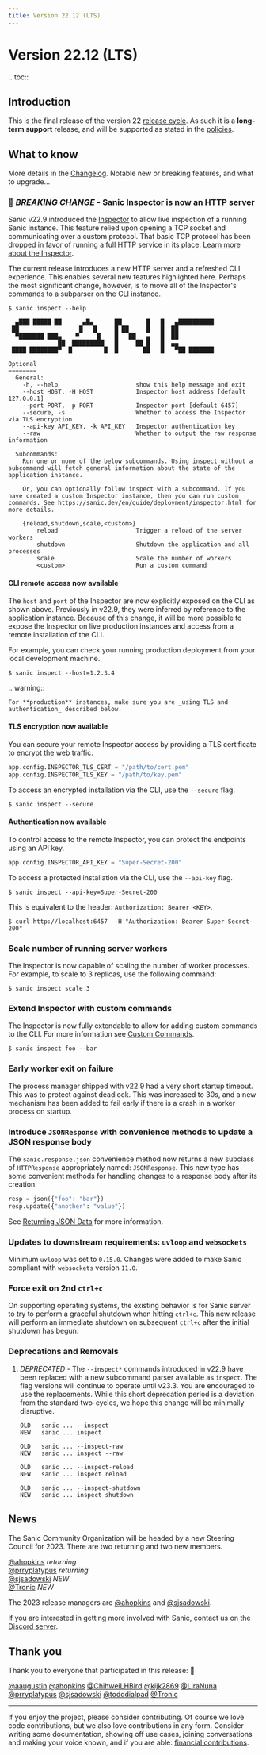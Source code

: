 ```yaml
---
title: Version 22.12 (LTS)
---
```


# Version 22.12 (LTS)

.. toc::

## Introduction

This is the final release of the version 22 [release cycle](../../org/policies.md#release-schedule). As such it is a **long-term support** release, and will be supported as stated in the [policies](../../org/policies.md#long-term-support-v-interim-releases).

## What to know

More details in the [Changelog](https://sanic.readthedocs.io/en/stable/sanic/changelog.html). Notable new or breaking features, and what to upgrade...

### 🚨 *BREAKING CHANGE* - Sanic Inspector is now an HTTP server

Sanic v22.9 introduced the [Inspector](./v22.9.md#inspector) to allow live inspection of a running Sanic instance. This feature relied upon opening a TCP socket and communicating over a custom protocol. That basic TCP protocol has been dropped in favor of running a full HTTP service in its place. [Learn more about the Inspector](../deployment/inspector.md).

The current release introduces a new HTTP server and a refreshed CLI experience. This enables several new features highlighted here. Perhaps the most significant change, however, is to move all of the Inspector's commands to a subparser on the CLI instance.

```
$ sanic inspect --help                             

  ▄███ █████ ██      ▄█▄      ██       █   █   ▄██████████
 ██                 █   █     █ ██     █   █  ██
  ▀███████ ███▄    ▀     █    █   ██   ▄   █  ██
              ██  █████████   █     ██ █   █  ▄▄
 ████ ████████▀  █         █  █       ██   █   ▀██ ███████

Optional
========
  General:
    -h, --help                      show this help message and exit
    --host HOST, -H HOST            Inspector host address [default 127.0.0.1]
    --port PORT, -p PORT            Inspector port [default 6457]
    --secure, -s                    Whether to access the Inspector via TLS encryption
    --api-key API_KEY, -k API_KEY   Inspector authentication key
    --raw                           Whether to output the raw response information

  Subcommands:
    Run one or none of the below subcommands. Using inspect without a subcommand will fetch general information about the state of the application instance.
    
    Or, you can optionally follow inspect with a subcommand. If you have created a custom Inspector instance, then you can run custom commands. See https://sanic.dev/en/guide/deployment/inspector.html for more details.

    {reload,shutdown,scale,<custom>}
        reload                      Trigger a reload of the server workers
        shutdown                    Shutdown the application and all processes
        scale                       Scale the number of workers
        <custom>                    Run a custom command
```

#### CLI remote access now available

The `host` and `port` of the Inspector are now explicitly exposed on the CLI as shown above. Previously in v22.9, they were inferred by reference to the application instance. Because of this change, it will be more possible to expose the Inspector on live production instances and access from a remote installation of the CLI. 

For example, you can check your running production deployment from your local development machine.

```
$ sanic inspect --host=1.2.3.4
```


.. warning:: 

    For **production** instances, make sure you are _using TLS and authentication_ described below.

#### TLS encryption now available

You can secure your remote Inspector access by providing a TLS certificate to encrypt the web traffic.

```python
app.config.INSPECTOR_TLS_CERT = "/path/to/cert.pem"
app.config.INSPECTOR_TLS_KEY = "/path/to/key.pem"
```

To access an encrypted installation via the CLI, use the `--secure` flag.

```
$ sanic inspect --secure
```

#### Authentication now available

To control access to the remote Inspector, you can protect the endpoints using an API key.

```python
app.config.INSPECTOR_API_KEY = "Super-Secret-200"
```

To access a protected installation via the CLI, use the `--api-key` flag.

```
$ sanic inspect --api-key=Super-Secret-200
```

This is equivalent to the header: `Authorization: Bearer <KEY>`.

```
$ curl http://localhost:6457  -H "Authorization: Bearer Super-Secret-200"
```

### Scale number of running server workers

The Inspector is now capable of scaling the number of worker processes. For example, to scale to 3 replicas, use the following command:

```
$ sanic inspect scale 3
```

### Extend Inspector with custom commands

The Inspector is now fully extendable to allow for adding custom commands to the CLI. For more information see [Custom Commands](../deployment/inspector.md#custom-commands).

```
$ sanic inspect foo --bar
```

### Early worker exit on failure

The process manager shipped with v22.9 had a very short startup timeout. This was to protect against deadlock. This was increased to 30s, and a new mechanism has been added to fail early if there is a crash in a worker process on startup.

### Introduce `JSONResponse` with convenience methods to update a JSON response body

The `sanic.response.json` convenience method now returns a new subclass of `HTTPResponse` appropriately named: `JSONResponse`. This new type has some convenient methods for handling changes to a response body after its creation.

```python
resp = json({"foo": "bar"})
resp.update({"another": "value"})
```

See [Returning JSON Data](../basics/response.md#returning-json-data) for more information.

### Updates to downstream requirements: `uvloop` and `websockets`

Minimum `uvloop` was set to `0.15.0`. Changes were added to make Sanic compliant with `websockets` version `11.0`.

### Force exit on 2nd `ctrl+c`

On supporting operating systems, the existing behavior is for Sanic server to try to perform a graceful shutdown when hitting `ctrl+c`. This new release will perform an immediate shutdown on subsequent `ctrl+c` after the initial shutdown has begun.

### Deprecations and Removals

1. *DEPRECATED* - The `--inspect*` commands introduced in v22.9 have been replaced with a new subcommand parser available as `inspect`. The flag versions will continue to operate until v23.3. You are encouraged to use the replacements. While this short deprecation period is a deviation from the standard two-cycles, we hope this change will be minimally disruptive.
    ```
    OLD   sanic ... --inspect
    NEW   sanic ... inspect
    
    OLD   sanic ... --inspect-raw
    NEW   sanic ... inspect --raw
    
    OLD   sanic ... --inspect-reload
    NEW   sanic ... inspect reload
    
    OLD   sanic ... --inspect-shutdown
    NEW   sanic ... inspect shutdown
    ```

## News

The Sanic Community Organization will be headed by a new Steering Council for 2023. There are two returning and two new members. 

[@ahopkins](https://github.com/ahopkins)  *returning* \
[@prryplatypus](https://github.com/prryplatypus)  *returning* \
[@sjsadowski](https://github.com/sjsadowski)  *NEW* \
[@Tronic](https://github.com/Tronic)  *NEW*

The 2023 release managers are [@ahopkins](https://github.com/ahopkins) and [@sjsadowski](https://github.com/sjsadowski).

If you are interested in getting more involved with Sanic, contact us on the [Discord server](https://discord.gg/FARQzAEMAA).

## Thank you

Thank you to everyone that participated in this release: :clap:

[@aaugustin](https://github.com/aaugustin)
[@ahopkins](https://github.com/ahopkins)
[@ChihweiLHBird](https://github.com/ChihweiLHBird)
[@kijk2869](https://github.com/kijk2869)
[@LiraNuna](https://github.com/LiraNuna)
[@prryplatypus](https://github.com/prryplatypus)
[@sjsadowski](https://github.com/sjsadowski)
[@todddialpad](https://github.com/todddialpad)
[@Tronic](https://github.com/Tronic)

---

If you enjoy the project, please consider contributing. Of course we love code contributions, but we also love contributions in any form. Consider writing some documentation, showing off use cases, joining conversations and making your voice known, and if you are able: [financial contributions](https://opencollective.com/sanic-org/).
